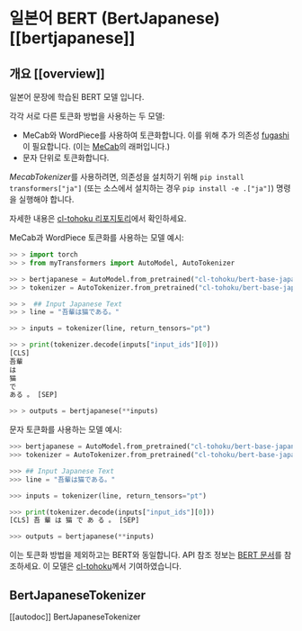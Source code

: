 <!--Copyright 2020 The HuggingFace Team. All rights reserved.

Licensed under the Apache License, Version 2.0 (the "License"); you may not use this file except in compliance with
the License. You may obtain a copy of the License at

http://www.apache.org/licenses/LICENSE-2.0

Unless required by applicable law or agreed to in writing, software distributed under the License is distributed on
an "AS IS" BASIS, WITHOUT WARRANTIES OR CONDITIONS OF ANY KIND, either express or implied. See the License for the
specific language governing permissions and limitations under the License.

⚠️ Note that this file is in Markdown but contain specific syntax for our doc-builder (similar to MDX) that may not be
rendered properly in your Markdown viewer.

-->

# 일본어 BERT (BertJapanese) [[bertjapanese]]

## 개요 [[overview]]

일본어 문장에 학습된 BERT 모델 입니다.

각각 서로 다른 토큰화 방법을 사용하는 두 모델:

- MeCab와 WordPiece를 사용하여 토큰화합니다. 이를 위해 추가 의존성 [fugashi](https://github.com/polm/fugashi)이 필요합니다. (이는 [MeCab](https://taku910.github.io/mecab/)의 래퍼입니다.)
- 문자 단위로 토큰화합니다.

*MecabTokenizer*를 사용하려면, 의존성을 설치하기 위해 `pip install transformers["ja"]` (또는 소스에서 설치하는 경우 `pip install -e .["ja"]`) 명령을 실행해야 합니다.

자세한 내용은 [cl-tohoku 리포지토리](https://github.com/cl-tohoku/bert-japanese)에서 확인하세요.

MeCab과 WordPiece 토큰화를 사용하는 모델 예시:

```python
>> > import torch
>> > from myTransformers import AutoModel, AutoTokenizer

>> > bertjapanese = AutoModel.from_pretrained("cl-tohoku/bert-base-japanese")
>> > tokenizer = AutoTokenizer.from_pretrained("cl-tohoku/bert-base-japanese")

>> >  ## Input Japanese Text
>> > line = "吾輩は猫である。"

>> > inputs = tokenizer(line, return_tensors="pt")

>> > print(tokenizer.decode(inputs["input_ids"][0]))
[CLS]
吾輩
は
猫
で
ある 。 [SEP]

>> > outputs = bertjapanese(**inputs)
```

문자 토큰화를 사용하는 모델 예시:

```python
>>> bertjapanese = AutoModel.from_pretrained("cl-tohoku/bert-base-japanese-char")
>>> tokenizer = AutoTokenizer.from_pretrained("cl-tohoku/bert-base-japanese-char")

>>> ## Input Japanese Text
>>> line = "吾輩は猫である。"

>>> inputs = tokenizer(line, return_tensors="pt")

>>> print(tokenizer.decode(inputs["input_ids"][0]))
[CLS] 吾 輩 は 猫 で あ る 。 [SEP]

>>> outputs = bertjapanese(**inputs)
```

<Tip> 

이는 토큰화 방법을 제외하고는 BERT와 동일합니다. API 참조 정보는 [BERT 문서](https://huggingface.co/docs/transformers/main/en/model_doc/bert)를 참조하세요.
이 모델은 [cl-tohoku](https://huggingface.co/cl-tohoku)께서 기여하였습니다.

</Tip> 


## BertJapaneseTokenizer

[[autodoc]] BertJapaneseTokenizer
